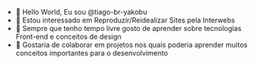 - 👋 Hello World, Eu sou @tiago-br-yakobu
- 👀 Estou interessado em Reproduzir/Reidealizar Sites pela Interwebs
- 🌱 Sempre que tenho tempo livre gosto de aprender sobre tecnologias Front-end e conceitos de design
- 💞️ Gostaria de colaborar em projetos nos quais poderia aprender muitos conceitos importantes para o desenvolvimento

<!---
tiago-br-yakobu/tiago-br-yakobu is a ✨ special ✨ repository because its `README.md` (this file) appears on your GitHub profile.
You can click the Preview link to take a look at your changes.
--->
